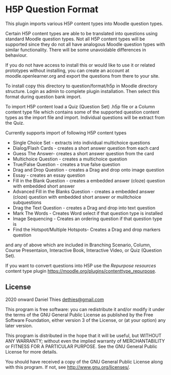 # H5P Question Format #

This plugin imports various H5P content types into Moodle question types.

Certain H5P content types are able to be translated into questions
using standard Moodle question types. Not all H5P content types will
be supported since they do not all have analogous Moodle question types
with similar functionality. There will be some unavoidable differences
in behaviour.

If you do not have access to install this or would like to use it or
related prototypes without installing, you can create an account at
moodle.openlearner.org and export the questions from there to your site.

To install copy this directory to question/format/h5p in Moodle directory
structure. Login as admin to complete plugin installation.  Then select
this format during question bank import.

To import H5P content load a Quiz (Question Set) .h5p file or a Column
content type file which contains some of the supported question content
types as the import file and import. Individual questions will be extract
from the Quiz.

Currently supports import of following H5P content types

* Single Choice Set - extracts into individual multichoice questions
* Dialog/Flash Cards - creates a short answer question from each card
* Guess The Answer- creates a short answer question from the card
* Multichoice Question - creates a multichoice question
* True/False Question - creates a true false question
* Drag and Drop Question - creates a Drag and drop onto image question
* Essay - creates an essay question
* Fill in the Blank Question - creates a embedded answer (cloze) question 
with embedded short answer
* Advanced Fill in the Blanks Question - creates a embedded answer (cloze)
question with embedded short answer or mulitchoice subquestions
* Drag the Text Question - creates a Drag and drop into text question
* Mark The Words - Creates Word select if that question type is installed
* Image Sequencing - Creates an ordering question if that question type is
* Find the Hotspot/Multiple Hotspots- Creates a Drag and drop markers question 

and any of above which are included in Branching Scenario, Column, Course
Presentaion, Interactive Book, Interactive Video, or Quiz (Question Set).

If you want to convert questions into H5P use the _Repurpose resources_ content
type plugin https://moodle.org/plugins/contenttype_repurpose.

## License ##

2020 onward Daniel Thies <dethies@gmail.com>

This program is free software: you can redistribute it and/or modify it
under the terms of the GNU General Public License as published by the
Free Software Foundation, either version 3 of the License, or (at your
option) any later version.

This program is distributed in the hope that it will be useful, but
WITHOUT ANY WARRANTY; without even the implied warranty of MERCHANTABILITY
or FITNESS FOR A PARTICULAR PURPOSE.  See the GNU General Public License
for more details.

You should have received a copy of the GNU General Public License along
with this program.  If not, see <http://www.gnu.org/licenses/>.
